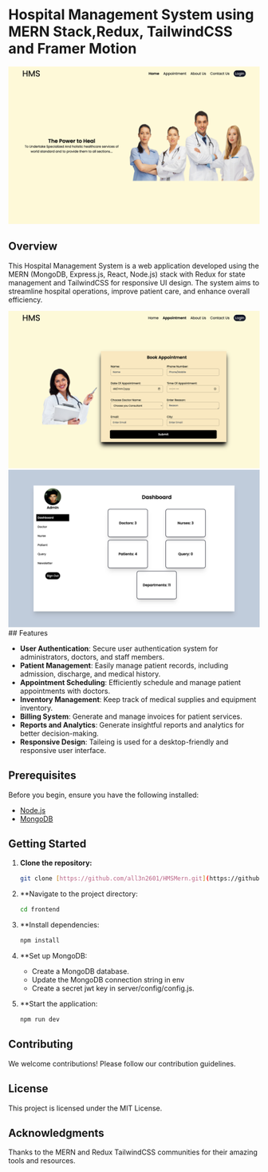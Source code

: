 # Hospital Management System using MERN Stack,Redux, TailwindCSS and Framer Motion

<img src="images/1.jpg">

## Overview

This Hospital Management System is a web application developed using the MERN (MongoDB, Express.js, React, Node.js) stack with Redux for state management and TailwindCSS for responsive UI design. The system aims to streamline hospital operations, improve patient care, and enhance overall efficiency.

<img src="images/2.jpg">
<img src="images/3.jpg">
## Features

- **User Authentication**: Secure user authentication system for administrators, doctors, and staff members.
- **Patient Management**: Easily manage patient records, including admission, discharge, and medical history.
- **Appointment Scheduling**: Efficiently schedule and manage patient appointments with doctors.
- **Inventory Management**: Keep track of medical supplies and equipment inventory.
- **Billing System**: Generate and manage invoices for patient services.
- **Reports and Analytics**: Generate insightful reports and analytics for better decision-making.
- **Responsive Design**: Taileing is used for a desktop-friendly and responsive user interface.

## Prerequisites

Before you begin, ensure you have the following installed:

- [Node.js](https://nodejs.org/)
- [MongoDB](https://www.mongodb.com/try/download/community)

## Getting Started

1. **Clone the repository:**

   ```bash
   git clone [https://github.com/all3n2601/HMSMern.git](https://github.com/all3n2601/HMSMern.git)
   ```
2. **Navigate to the project directory:

   ```bash
   cd frontend
   ```
3. **Install dependencies:

   ```bash
   npm install
   ```
4. **Set up MongoDB:
   - Create a MongoDB database.
   - Update the MongoDB connection string in env
   - Create a secret jwt key in  server/config/config.js.

5. **Start the application:

   ```bash
   npm run dev
   ```

## Contributing

We welcome contributions! Please follow our contribution guidelines.

## License
This project is licensed under the MIT License.

## Acknowledgments
Thanks to the MERN and Redux TailwindCSS communities for their amazing tools and resources.

